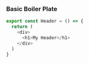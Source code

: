 ### Basic Boiler Plate
```javascript
export const Header = () => {
  return (
    <div>
      <h1>My Header</h1>
    </div>
  )
}
```
